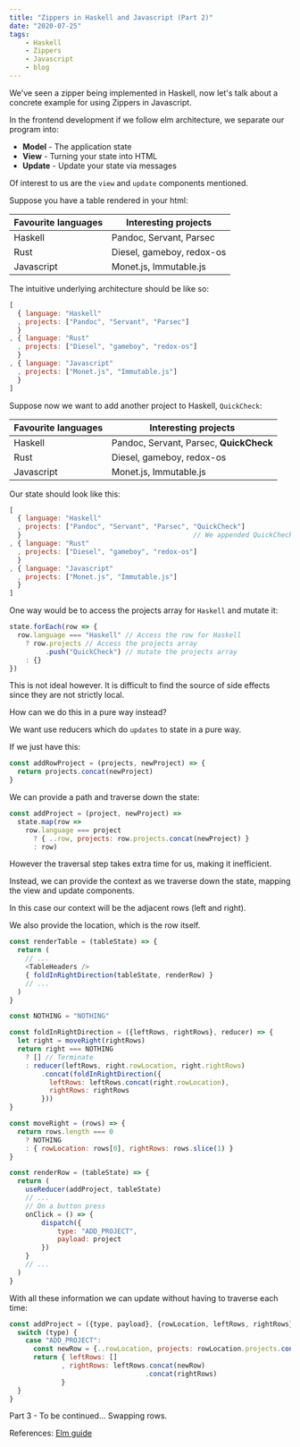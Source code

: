 ```yaml
---
title: "Zippers in Haskell and Javascript (Part 2)"
date: "2020-07-25"
tags:
    - Haskell
    - Zippers
    - Javascript
    - blog
---
```


We've seen a zipper being implemented in Haskell, now let's talk about a concrete example for using Zippers in Javascript.

In the frontend development if we follow elm architecture, we separate our program into: 
- **Model** - The application state
- **View** - Turning your state into HTML
- **Update** - Update your state via messages

Of interest to us are the `view` and `update` components mentioned.

Suppose you have a table rendered in your html:

| Favourite languages | Interesting projects      |
|---------------------|---------------------------|
| Haskell             | Pandoc, Servant, Parsec   |
| Rust                | Diesel, gameboy, redox-os |
| Javascript          | Monet.js, Immutable.js    |

The intuitive underlying architecture should be like so:
```js
[
  { language: "Haskell"
  , projects: ["Pandoc", "Servant", "Parsec"]
  }
, { language: "Rust"
  , projects: ["Diesel", "gameboy", "redox-os"]
  }
, { language: "Javascript"
  , projects: ["Monet.js", "Immutable.js"]
  }
]
```

Suppose now we want to add another project to Haskell, `QuickCheck`:

| Favourite languages | Interesting projects                    |
|---------------------|-----------------------------------------|
| Haskell             | Pandoc, Servant, Parsec, **QuickCheck** |
| Rust                | Diesel, gameboy, redox-os               |
| Javascript          | Monet.js, Immutable.js                  |

Our state should look like this:
```js
[
  { language: "Haskell"
  , projects: ["Pandoc", "Servant", "Parsec", "QuickCheck"]
  }                                           // We appended QuickCheck here
, { language: "Rust"
  , projects: ["Diesel", "gameboy", "redox-os"]
  }
, { language: "Javascript"
  , projects: ["Monet.js", "Immutable.js"]
  }
]
```

One way would be to access the projects array for `Haskell` and mutate it:
```js
state.forEach(row => {
  row.language === "Haskell" // Access the row for Haskell
    ? row.projects // Access the projects array
         .push("QuickCheck") // mutate the projects array
    : {}
})
```

This is not ideal however. It is difficult to find the source of side effects since they are not strictly local.

How can we do this in a pure way instead?

We want use reducers which do `updates` to state in a pure way.

If we just have this:
```js
const addRowProject = (projects, newProject) => {
  return projects.concat(newProject)
}
```

We can provide a path and traverse down the state:
```js
const addProject = (project, newProject) => 
  state.map(row => 
    row.language === project
      ? { ..row, projects: row.projects.concat(newProject) }
      : row)
```

However the traversal step takes extra time for us, making it inefficient.

Instead, we can provide the context as we traverse down the state, mapping the view and update components.

In this case our context will be the adjacent rows (left and right).

We also provide the location, which is the row itself.
```js
const renderTable = (tableState) => {
  return (
    // ...
    <TableHeaders />
    { foldInRightDirection(tableState, renderRow) }
    // ...
  )
}

const NOTHING = "NOTHING"

const foldInRightDirection = ({leftRows, rightRows}, reducer) => {
  let right = moveRight(rightRows)
  return right === NOTHING
    ? [] // Terminate
    : reducer(leftRows, right.rowLocation, right.rightRows)
        .concat(foldInRightDirection({
          leftRows: leftRows.concat(right.rowLocation),
          rightRows: rightRows
        }))
}

const moveRight = (rows) => {
  return rows.length === 0
    ? NOTHING
    : { rowLocation: rows[0], rightRows: rows.slice(1) }
}

const renderRow = (tableState) => {
  return (
    useReducer(addProject, tableState)
    // ...
    // On a button press
    onClick = () => {
        dispatch({
            type: "ADD_PROJECT",
            payload: project
        })
    }
    // ...
  )
}
```

With all these information we can update without having to traverse each time:
```js
const addProject = ({type, payload}, {rowLocation, leftRows, rightRows}) => {
  switch (type) {
    case "ADD_PROJECT":
      const newRow = {..rowLocation, projects: rowLocation.projects.concat(payload.project)}
      return { leftRows: []
             , rightRows: leftRows.concat(newRow)
                                  .concat(rightRows)
             }
  }
}
```

Part 3 - To be continued... Swapping rows.

References:
[Elm guide](https://guide.elm-lang.org/architecture/)
